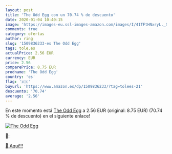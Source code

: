 ```yaml
---
layout: post
title: 'The Odd Egg con un 70.74 % de descuento'
date: 2020-01-04 10:40:15
image: 'https://images-eu.ssl-images-amazon.com/images/I/41TFtHNxryL._SL200_.jpg'
comments: true
category: ofertas
author: ring
slug: '1509836233-es The Odd Egg'
tags: tole.es
actualPrice: 2.56 EUR
currency: EUR
price: 2.56
comparePrice: 8.75 EUR
prodname: 'The Odd Egg'
country: 'es'
flag: '🇪🇸'
buyurl: 'https://www.amazon.es/dp/1509836233/?tag=tolees-21'
descuento: '70.74'
average: '2.56'
---
```


En este momento está [The Odd Egg](https://www.amazon.es/dp/1509836233/?tag=tolees-21) a 2.56 EUR (original: 8.75 EUR) (70.74 %  de descuento) en el siguiente enlace!

[![The Odd Egg](https://images-eu.ssl-images-amazon.com/images/I/41TFtHNxryL._SL200_.jpg)](https://www.amazon.es/dp/1509836233/?tag=tolees-21)

🔎:


[🛒 Aquí!!!](https://www.amazon.es/dp/1509836233/?tag=tolees-21)
